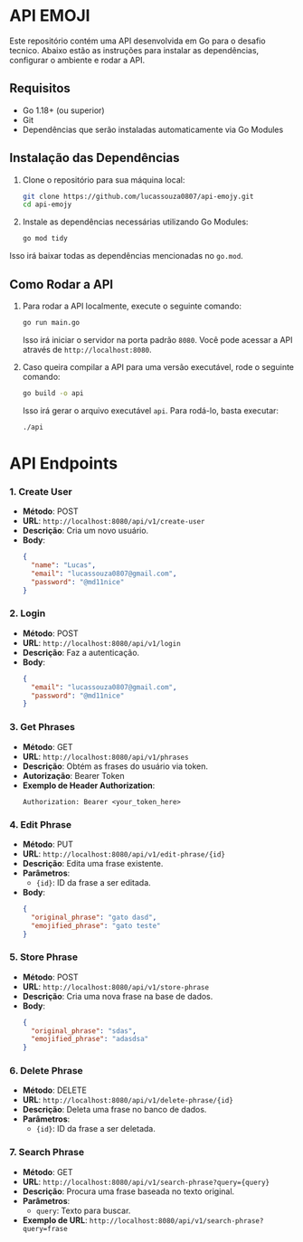 # API EMOJI

Este repositório contém uma API desenvolvida em Go para o desafio tecnico. Abaixo estão as instruções para instalar as dependências, configurar o ambiente e rodar a API.

## Requisitos

- Go 1.18+ (ou superior)
- Git
- Dependências que serão instaladas automaticamente via Go Modules

## Instalação das Dependências

1. Clone o repositório para sua máquina local:

    ```bash
    git clone https://github.com/lucassouza0807/api-emojy.git
    cd api-emojy
    ```

2. Instale as dependências necessárias utilizando Go Modules:

    ```bash
    go mod tidy
    ```

Isso irá baixar todas as dependências mencionadas no `go.mod`.

## Como Rodar a API

1. Para rodar a API localmente, execute o seguinte comando:

    ```bash
    go run main.go
    ```

    Isso irá iniciar o servidor na porta padrão `8080`. Você pode acessar a API através de `http://localhost:8080`.

2. Caso queira compilar a API para uma versão executável, rode o seguinte comando:

    ```bash
    go build -o api
    ```

    Isso irá gerar o arquivo executável `api`. Para rodá-lo, basta executar:

    ```bash
    ./api
    ```


# API Endpoints

### 1. **Create User**
   - **Método**: POST
   - **URL**: `http://localhost:8080/api/v1/create-user`
   - **Descrição**: Cria um novo usuário.
   - **Body**:
     ```json
     {
       "name": "Lucas",
       "email": "lucassouza0807@gmail.com",
       "password": "@md11nice"
     }
     ```

### 2. **Login**
   - **Método**: POST
   - **URL**: `http://localhost:8080/api/v1/login`
   - **Descrição**: Faz a autenticação.
   - **Body**:
     ```json
     {
       "email": "lucassouza0807@gmail.com",
       "password": "@md11nice"
     }
     ```

### 3. **Get Phrases**
   - **Método**: GET
   - **URL**: `http://localhost:8080/api/v1/phrases`
   - **Descrição**: Obtém as frases do usuário via token.
   - **Autorização**: Bearer Token
   - **Exemplo de Header Authorization**:
     ```
     Authorization: Bearer <your_token_here>
     ```

### 4. **Edit Phrase**
   - **Método**: PUT
   - **URL**: `http://localhost:8080/api/v1/edit-phrase/{id}`
   - **Descrição**: Edita uma frase existente.
   - **Parâmetros**:
     - `{id}`: ID da frase a ser editada.
   - **Body**:
     ```json
     {
       "original_phrase": "gato dasd",
       "emojified_phrase": "gato teste"
     }
     ```

### 5. **Store Phrase**
   - **Método**: POST
   - **URL**: `http://localhost:8080/api/v1/store-phrase`
   - **Descrição**: Cria uma nova frase na base de dados.
   - **Body**:
     ```json
     {
       "original_phrase": "sdas",
       "emojified_phrase": "adasdsa"
     }
     ```

### 6. **Delete Phrase**
   - **Método**: DELETE
   - **URL**: `http://localhost:8080/api/v1/delete-phrase/{id}`
   - **Descrição**: Deleta uma frase no banco de dados.
   - **Parâmetros**:
     - `{id}`: ID da frase a ser deletada.

### 7. **Search Phrase**
   - **Método**: GET
   - **URL**: `http://localhost:8080/api/v1/search-phrase?query={query}`
   - **Descrição**: Procura uma frase baseada no texto original.
   - **Parâmetros**:
     - `query`: Texto para buscar.
   - **Exemplo de URL**: `http://localhost:8080/api/v1/search-phrase?query=frase`



